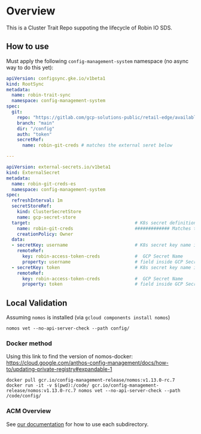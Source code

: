 # Overview

This is a Cluster Trait Repo suppoting the lifecycle of Robin IO SDS.


## How to use

Must apply the following `config-management-system` namespace (no async way to do this yet):


```yaml
apiVersion: configsync.gke.io/v1beta1
kind: RootSync
metadata:
  name: robin-trait-sync
  namespace: config-management-system
spec:
  git:
    repo: "https://gitlab.com/gcp-solutions-public/retail-edge/available-cluster-traits/robin-io-anthos.git"
    branch: "main"
    dir: "/config"
    auth: "token"
    secretRef:
      name: robin-git-creds # matches the external seret below

---

apiVersion: external-secrets.io/v1beta1
kind: ExternalSecret
metadata:
  name: robin-git-creds-es
  namespace: config-management-system
spec:
  refreshInterval: 1m
  secretStoreRef:
    kind: ClusterSecretStore
    name: gcp-secret-store
  target:                                       # K8s secret definition
    name: robin-git-creds                       ############# Matches the secretRef above
    creationPolicy: Owner
  data:
  - secretKey: username                         # K8s secret key name inside secret
    remoteRef:
      key: robin-access-token-creds             #  GCP Secret Name
      property: username                        # field inside GCP Secret
  - secretKey: token                            # K8s secret key name inside secret
    remoteRef:
      key: robin-access-token-creds             #  GCP Secret Name
      property: token                           # field inside GCP Secret

```

## Local Validation

Assuming `nomos` is installed (via `gcloud components install nomos`)

```
nomos vet --no-api-server-check --path config/
```

### Docker method

Using this link to find the version of nomos-docker:  https://cloud.google.com/anthos-config-management/docs/how-to/updating-private-registry#expandable-1

```
docker pull gcr.io/config-management-release/nomos:v1.13.0-rc.7
docker run -it -v $(pwd):/code/ gcr.io/config-management-release/nomos:v1.13.0-rc.7 nomos vet --no-api-server-check --path /code/config/
```

### ACM Overview

See [our documentation](https://cloud.google.com/anthos-config-management/docs/repo) for how to use each subdirectory.
